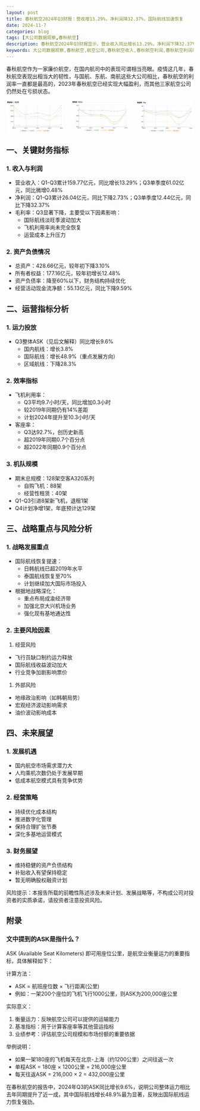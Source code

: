 ```yaml
---
layout: post
title: 春秋航空2024年Q3财报：营收增13.29%，净利润降32.37%，国际航线加速恢复
date: 2024-11-7
categories: blog
tags: [大公司数据观察,春秋航空]
description: 春秋航空2024年Q3财报显示，营业收入同比增长13.29%，净利润下降32.37%。国际航线恢复加速，ASK整体增长9.6%，其中国际航线增长48.9%。公司面临飞行员短缺和行业竞争加剧等风险，但国内航空市场需求潜力大，未来将继续优化成本结构和推进数字化管理。
keywords: 大公司数据观察,春秋航空,航空公司,春秋航空收入,春秋航空利润,春秋航空利润率,东方航空收入,南方航空收入,国航收入,财报
---
```


春秋航空作为一家廉价航空，在国内航司中的表现可谓相当亮眼。疫情这几年，春秋航空表现出相当大的韧性，与国航、东航、南航这些大公司相比，春秋航空的利润率一直都是最高的，2023年春秋航空已经实现大幅盈利，而其他三家航空公司仍然处在亏损状态。


<div style="display: flex; justify-content: space-between; align-items: center; margin-bottom: 20px; gap: 20px;">
    <img src="/img/hangsi_revenue.png" alt="国内主要航司2019-2023年收入" style="width: calc(33.33% - 14px); height: auto;">
    <img src="/img/hangsi_net_income.png" alt="国内主要航司2019-2023年净利润" style="width: calc(33.33% - 14px); height: auto;">
    <img src="/img/hangsi_margin_rate.png" alt="国内主要航司2019-2023年利润率" style="width: calc(33.33% - 14px); height: auto;">
</div>


## 一、关键财务指标

### 1. 收入与利润

- 营业收入：Q1-Q3累计159.77亿元，同比增长13.29%；Q3单季度61.02亿元，同比微增0.48%
- 净利润：Q1-Q3累计26.04亿元，同比下降2.73%；Q3单季度12.44亿元，同比下降32.37%
- 毛利率：Q3显著下降，主要受以下因素影响：
    - 国际航线淡旺季波动加大
    - 飞机利用率尚未完全恢复
    - 运营成本上升压力

### 2. 资产负债情况

- 总资产：428.66亿元，较年初下降3.10%
- 所有者权益：177.16亿元，较年初增长12.48%
- 资产负债率：降至60%以下，财务结构持续优化
- 经营活动现金流净额：55.13亿元，同比下降9.59%

## 二、运营指标分析

### 1. 运力投放

- Q3整体ASK（见后文解释）同比增长9.6%
    - 国内航线：增长3.8%
    - 国际航线：增长48.9%（重点发展方向）
    - 区域航线：下降28.3%

### 2. 效率指标

- 飞机利用率：
    - Q3平均9.7小时/天，同比增加0.3小时
    - 较2019年同期仍有14%差距
    - 计划2024年提升至10.3小时/天
- 客座率：
    - Q3达92.7%，创历史新高
    - 超2019年同期0.7个百分点
    - 超2022年同期0.9个百分点

### 3. 机队规模

- 期末总规模：128架空客A320系列
    - 自购飞机：88架
    - 经营性租赁：40架
- Q1-Q3引进8架新飞机，退租1架
- Q4计划净增1架，年底预计达129架

## 三、战略重点与风险分析

### 1. 战略发展重点

- 国际航线恢复提速：
    - 日韩航线已超2019年水平
    - 泰国航线恢复至70%
    - 计划继续加大国际市场投入
- 根据地战略深化：
    - 重点布局成渝经济带
    - 加强北京大兴机场业务
    - 强化现有基地通达性

### 2. 主要风险因素

1. 经营风险
- 飞行员缺口制约运力释放
- 国际航线收益波动加大
- 行业竞争加剧影响票价
1. 外部风险
- 地缘政治影响（如韩朝局势）
- 宏观经济波动影响需求
- 油价波动影响成本

## 四、未来展望

### 1. 发展机遇

- 国内航空市场需求潜力大
- 人均乘机次数仍处于发展早期
- 低成本航空模式具有竞争优势

### 2. 经营策略

- 持续优化成本结构
- 推进数字化管理
- 保持合理扩张节奏
- 深化多基地运营模式

### 3. 财务展望

- 维持稳健的资产负债结构
- 补贴收入有望保持稳定
- 暂无明确股权融资计划

风险提示：本报告所载的前瞻性陈述涉及未来计划、发展战略等，不构成公司对投资者的实质承诺，请投资者注意投资风险。

## 附录

### 文中提到的ASK是指什么？

ASK (Available Seat Kilometers) 即可用座位公里，是航空业衡量运力的重要指标，具体解释如下：

计算方法：

- ASK = 航班座位数 × 飞行距离(公里)
- 例如：一架200个座位的飞机飞行1000公里，则ASK为200,000座公里

实际意义：

1. 衡量运力：反映航空公司可以提供的运输能力
2. 基准指标：用于计算客座率等其他营运指标
3. 业绩参考：评估航空公司规模和市场份额的重要依据

举例说明：

- 如果一架180座的飞机每天在北京-上海（约1200公里）之间往返一次
- 单程ASK = 180座 × 1200公里 = 216,000座公里
- 每天往返ASK = 216,000 × 2 = 432,000座公里

在春秋航空的报告中，2024年Q3的ASK同比增长9.6%，说明公司整体运力相比去年同期提升了近一成，其中国际航线增长48.9%最为显著，反映出国际航线运力恢复强劲。
